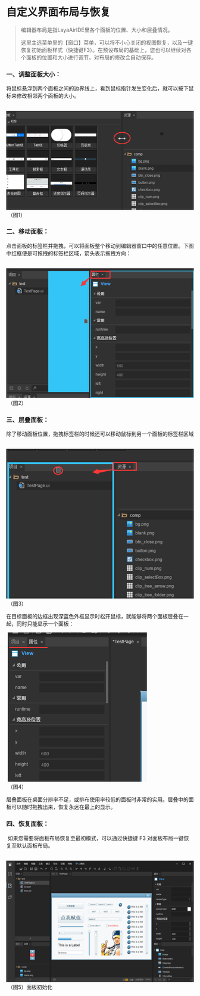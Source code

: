 # 自定义界面布局与恢复

> 编辑器布局是指LayaAirIDE里各个面板的位置、大小和层叠情况。 
>
> 这里主选菜单里的【窗口】菜单，可以将不小心关闭的视图恢复，以及一键恢复初始面板样式（快捷键F3）。在预设布局的基础上，您也可以继续对各个面板的位置和大小进行调节。对布局的修改会自动保存。 
>



### 一、调整面板大小：

​        将鼠标悬浮到两个面板之间的边界线上，看到鼠标指针发生变化后，就可以按下鼠标来修改相邻两个面板的大小。

​	![图片1.png](img/1.png)<br/>
​	（图1）




### 二、移动面板：

​        点击面板的标签栏并拖拽，可以将面板整个移动到编辑器窗口中的任意位置。下图中红框便是可拖拽的标签栏区域，箭头表示拖拽方向：

​	![图片1.png](img/2.png)<br/>
​	（图2）

 

### 三、层叠面板：

​        除了移动面板位置，拖拽标签栏的时候还可以移动鼠标到另一个面板的标签栏区域

​	![图片1.png](img/3.png)<br/>
​	（图3）



​        在目标面板的边框出现深蓝色外框显示时松开鼠标，就能够将两个面板层叠在一起，同时只能显示一个面板：

​	![图片1.png](img/4.png)<br/>
​	（图4）

​        层叠面板在桌面分辨率不足，或排布使用率较低的面板时非常的实用。层叠中的面板可以随时拖拽出来，恢复永远在最上的显示。 

 

### 四、恢复面板：

​        如果您需要将面板布局恢复至最初模式，可以通过快捷键 F3 对面板布局一键恢复至默认面板布局。

​	 ![blob.png](img/5.png)<br/>
​	（图5）面板初始化

 